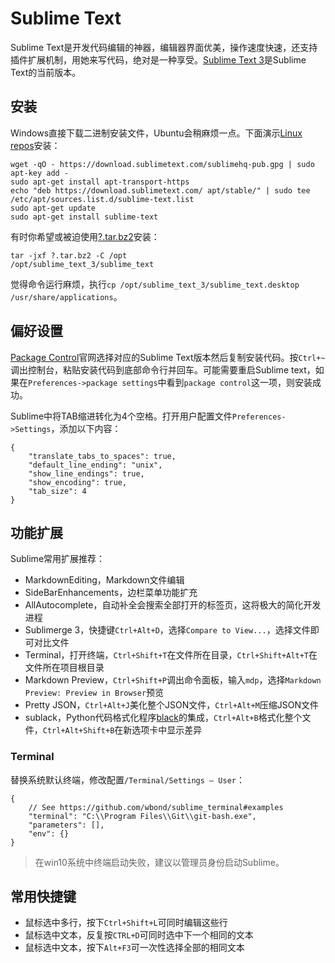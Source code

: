 # Sublime Text
Sublime Text是开发代码编辑的神器，编辑器界面优美，操作速度快速，还支持插件扩展机制，用她来写代码，绝对是一种享受。[Sublime Text 3](https://www.sublimetext.com/3)是Sublime Text的当前版本。

## 安装
Windows直接下载二进制安装文件，Ubuntu会稍麻烦一点。下面演示[Linux repos](https://www.sublimetext.com/docs/3/linux_repositories.html)安装：
```
wget -qO - https://download.sublimetext.com/sublimehq-pub.gpg | sudo apt-key add -
sudo apt-get install apt-transport-https
echo "deb https://download.sublimetext.com/ apt/stable/" | sudo tee /etc/apt/sources.list.d/sublime-text.list
sudo apt-get update
sudo apt-get install sublime-text
```

有时你希望或被迫使用[?.tar.bz2](https://www.sublimetext.com/3)安装：
```
tar -jxf ?.tar.bz2 -C /opt
/opt/sublime_text_3/sublime_text
```

觉得命令运行麻烦，执行`cp /opt/sublime_text_3/sublime_text.desktop /usr/share/applications`。

## 偏好设置
[Package Control](https://packagecontrol.io/installation)官网选择对应的Sublime Text版本然后复制安装代码。按`Ctrl+~`调出控制台，粘贴安装代码到底部命令行并回车。可能需要重启Sublime text，如果在`Preferences->package settings`中看到`package control`这一项，则安装成功。

Sublime中将TAB缩进转化为4个空格。打开用户配置文件`Preferences->Settings`，添加以下内容：
```
{
    "translate_tabs_to_spaces": true,
    "default_line_ending": "unix",
    "show_line_endings": true,
    "show_encoding": true,
    "tab_size": 4
}
```

## 功能扩展
Sublime常用扩展推荐：

- MarkdownEditing，Markdown文件编辑
- SideBarEnhancements，边栏菜单功能扩充
- AllAutocomplete，自动补全会搜索全部打开的标签页，这将极大的简化开发进程
- Sublimerge 3，快捷键`Ctrl+Alt+D`，选择`Compare to View...`，选择文件即可对比文件
- Terminal，打开终端，`Ctrl+Shift+T`在文件所在目录，`Ctrl+Shift+Alt+T`在文件所在项目根目录
- Markdown Preview，`Ctrl+Shift+P`调出命令面板，输入`mdp`，选择`Markdown Preview: Preview in Browser`预览
- Pretty JSON，`Ctrl+Alt+J`美化整个JSON文件，`Ctrl+Alt+M`压缩JSON文件
- sublack，Python代码格式化程序[black](https://github.com/python/black)的集成，`Ctrl+Alt+B`格式化整个文件，`Ctrl+Alt+Shift+B`在新选项卡中显示差异

### Terminal
替换系统默认终端，修改配置`/Terminal/Settings – User`：
```
{
    // See https://github.com/wbond/sublime_terminal#examples
    "terminal": "C:\\Program Files\\Git\\git-bash.exe",
    "parameters": [],
    "env": {}
}
```

>在win10系统中终端启动失败，建议以管理员身份启动Sublime。

## 常用快捷键
- 鼠标选中多行，按下`Ctrl+Shift+L`可同时编辑这些行
- 鼠标选中文本，反复按`CTRL+D`可同时选中下一个相同的文本
- 鼠标选中文本，按下`Alt+F3`可一次性选择全部的相同文本
